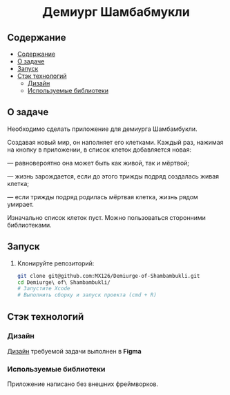 <h1 align="center">Демиург Шамбабмукли</h1>

## Содержание
- [Содержание](#содержание)
- [О задаче](#о-задаче)
- [Запуск](#запуск)
- [Стэк технологий](#стэк-технологий)
  - [Дизайн](#дизайн)
  - [Используемые библиотеки](#используемые-библиотеки)


## О задаче

Необходимо сделать приложение для демиурга Шамбамбукли. 

Создавая новый мир, он наполняет его клетками. Каждый раз, нажимая на кнопку в приложении, в список клеток добавляется новая:

— равновероятно она может быть как живой, так и мёртвой;

— жизнь зарождается, если до этого трижды подряд создалась живая клетка;

— если трижды подряд родилась мёртвая клетка, жизнь рядом умирает. 



Изначально список клеток пуст. Можно пользоваться сторонними библиотеками.
## Запуск

1. Клонируйте репозиторий:
   ```bash
   git clone git@github.com:MX126/Demiurge-of-Shambambukli.git
   cd Demiurge\ of\ Shambambukli/
   # Запустите Xcode
   # Выполнить сборку и запуск проекта (cmd + R) 
   ```

## Стэк технологий

### Дизайн
[Дизайн](https://www.figma.com/design/RNGiOtbn0Iiyjt82BwMXWX/Приложение-для-демиурга-Шамбамбукли?node-id=0-1&node-type=canvas&t=TXogaGxcSNpwtzSw-0) требуемой задачи выполнен в **Figma**

### Используемые библиотеки

Приложение написано без внешних фреймворков.
